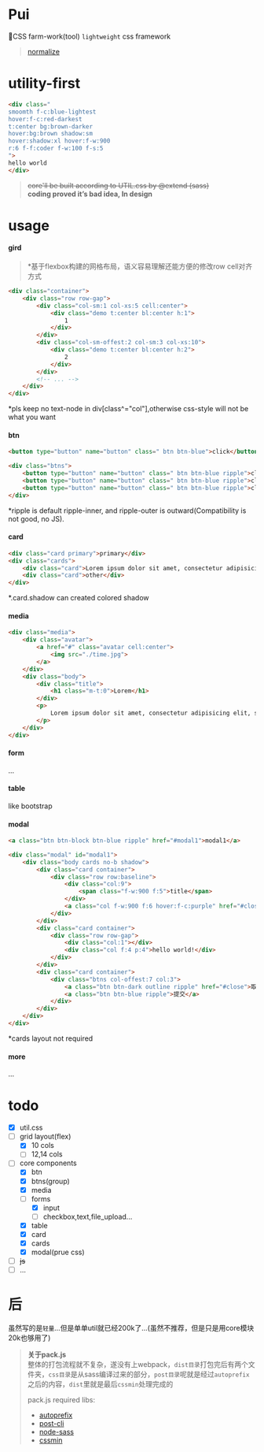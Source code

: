 # Pui

🔨CSS farm-work(tool) `lightweight` css framework

> [normalize](https://github.com/necolas/normalize.css)

# utility-first

```html
<div class="
smoomth f-c:blue-lightest
hover:f-c:red-darkest
t:center bg:brown-darker
hover:bg:brown shadow:sm
hover:shadow:xl hover:f-w:900
r:6 f-f:coder f-w:100 f-s:5
">
hello world
</div>
```

> ~~core'll be built according to UTIL.css by @extend (sass)~~
> <br>**coding proved it’s bad idea, In design**

# usage

#### gird

> \*基于flexbox构建的网格布局，语义容易理解还能方便的修改row cell对齐方式

```html
<div class="container">
    <div class="row row-gap">
        <div class="col-sm:1 col-xs:5 cell:center">
            <div class="demo t:center bl:center h:1">
                1
            </div>
        </div>
        <div class="col-sm-offest:2 col-sm:3 col-xs:10">
            <div class="demo t:center bl:center h:2">
                2
            </div>
        </div>
        <!-- ... -->
    </div>
</div>
```

\*pls keep no text-node in div\[class^="col"],otherwise css-style will not be what you want

#### btn

```html
<button type="button" name="button" class=" btn btn-blue">click</button>

<div class="btns">
    <button type="button" name="button" class=" btn btn-blue ripple">click</button>
    <button type="button" name="button" class=" btn btn-blue ripple">click</button>
    <button type="button" name="button" class=" btn btn-blue ripple">click</button>
</div>
```

\*ripple is default ripple-inner, and ripple-outer is outward(Compatibility is not good, no JS).

#### card

```html
<div class="card primary">primary</div>
<div class="cards">
    <div class="card">Lorem ipsum dolor sit amet, consectetur adipisicing elit. Sapiente quisquam ullam, atque eveniet enim mollitia fugit quo aut molestiae voluptas!</div>
    <div class="card">other</div>
</div>
```

\*.card.shadow can created colored shadow

#### media

```html
<div class="media">
    <div class="avatar">
        <a href="#" class="avatar cell:center">
            <img src="./time.jpg">
        </a>
    </div>
    <div class="body">
        <div class="title">
            <h1 class="m-t:0">Lorem</h1>
        </div>
        <p>
            Lorem ipsum dolor sit amet, consectetur adipisicing elit, sed do eiusmod tempor incididunt ut labore et dolore magna aliqua.
        </p>
    </div>
</div>
```

#### form

...

#### table

like bootstrap

#### modal

```html
<a class="btn btn-block btn-blue ripple" href="#modal1">modal1</a>

<div class="modal" id="modal1">
    <div class="body cards no-b shadow">
        <div class="card container">
            <div class="row row:baseline">
                <div class="col:9">
                    <span class="f-w:900 f:5">title</span>
                </div>
                <a class="col f-w:900 f:6 hover:f-c:purple" href="#close">×</a>
            </div>
        </div>
        <div class="card container">
            <div class="row row-gap">
                <div class="col:1"></div>
                <div class="col f:4 p:4">hello world!</div>
            </div>
        </div>
        <div class="card container">
            <div class="btns col-offest:7 col:3">
                <a class="btn btn-dark outline ripple" href="#close">取消</a>
                <a class="btn btn-blue ripple">提交</a>
            </div>
        </div>
    </div>
</div>
```

\*cards layout not required

#### more

...

# todo

-   [x] util.css
-   [ ] grid layout(flex)
    -   [x] 10 cols
    -   [ ] 12,14 cols
-   [ ] core components
    -   [x] btn
    -   [x] btns(group)
    -   [x] media
    -   [ ] forms
        -   [x] input
        -   [ ] checkbox,text,file_upload...
    -   [x] table
    -   [x] card
    -   [x] cards
    -   [x] modal(prue css)
-   [ ] ~~js~~
-   [ ] ...

# 后

虽然写的是`轻量`...但是单单util就已经200k了...(虽然不推荐，但是只是用core模块20k也够用了)

> **关于pack.js**
> <br>
> 整体的打包流程就不复杂，遂没有上webpack，`dist目录`打包完后有两个文件夹，`css目录`是从sass编译过来的部分，`post目录`呢就是经过`autoprefix`之后的内容，`dist`里就是最后`cssmin`处理完成的
>
> pack.js required libs:<br>
>
> -   [autoprefix](https://www.npmjs.com/package/autoprefixer)
> -   [post-cli](https://github.com/pirxpilot/postcss-cli)
> -   [node-sass](https://github.com/sass/node-sass)
> -   [cssmin](https://github.com/jbleuzen/node-cssmin)
